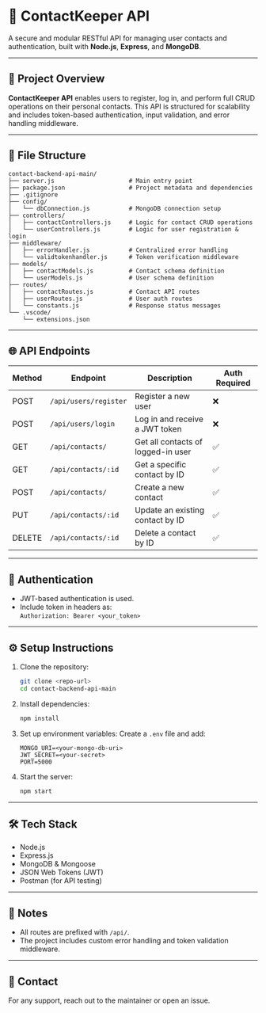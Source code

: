 # 📇 ContactKeeper API

A secure and modular RESTful API for managing user contacts and authentication, built with **Node.js**, **Express**, and **MongoDB**.

---

## 🚀 Project Overview

**ContactKeeper API** enables users to register, log in, and perform full CRUD operations on their personal contacts. This API is structured for scalability and includes token-based authentication, input validation, and error handling middleware.

---

## 📁 File Structure

```
contact-backend-api-main/
├── server.js                     # Main entry point
├── package.json                  # Project metadata and dependencies
├── .gitignore
├── config/
│   └── dbConnection.js           # MongoDB connection setup
├── controllers/
│   ├── contactControllers.js     # Logic for contact CRUD operations
│   └── userControllers.js        # Logic for user registration & login
├── middleware/
│   ├── errorHandler.js           # Centralized error handling
│   └── validtokenhandler.js      # Token verification middleware
├── models/
│   ├── contactModels.js          # Contact schema definition
│   └── userModels.js             # User schema definition
├── routes/
│   ├── contactRoutes.js          # Contact API routes
│   ├── userRoutes.js             # User auth routes
│   └── constants.js              # Response status messages
└── .vscode/
    └── extensions.json
```

---

## 🌐 API Endpoints

| Method | Endpoint               | Description                            | Auth Required |
|--------|------------------------|----------------------------------------|---------------|
| POST   | `/api/users/register`  | Register a new user                    | ❌            |
| POST   | `/api/users/login`     | Log in and receive a JWT token         | ❌            |
| GET    | `/api/contacts/`       | Get all contacts of logged-in user     | ✅            |
| GET    | `/api/contacts/:id`    | Get a specific contact by ID           | ✅            |
| POST   | `/api/contacts/`       | Create a new contact                   | ✅            |
| PUT    | `/api/contacts/:id`    | Update an existing contact by ID       | ✅            |
| DELETE | `/api/contacts/:id`    | Delete a contact by ID                 | ✅            |

---

## 🔐 Authentication

- JWT-based authentication is used.
- Include token in headers as:  
  `Authorization: Bearer <your_token>`

---

## ⚙️ Setup Instructions

1. Clone the repository:
   ```bash
   git clone <repo-url>
   cd contact-backend-api-main
   ```

2. Install dependencies:
   ```bash
   npm install
   ```

3. Set up environment variables:
   Create a `.env` file and add:
   ```env
   MONGO_URI=<your-mongo-db-uri>
   JWT_SECRET=<your-secret>
   PORT=5000
   ```

4. Start the server:
   ```bash
   npm start
   ```

---

## 🛠️ Tech Stack

- Node.js
- Express.js
- MongoDB & Mongoose
- JSON Web Tokens (JWT)
- Postman (for API testing)

---

## 📌 Notes

- All routes are prefixed with `/api/`.
- The project includes custom error handling and token validation middleware.

---

## 📧 Contact

For any support, reach out to the maintainer or open an issue.
